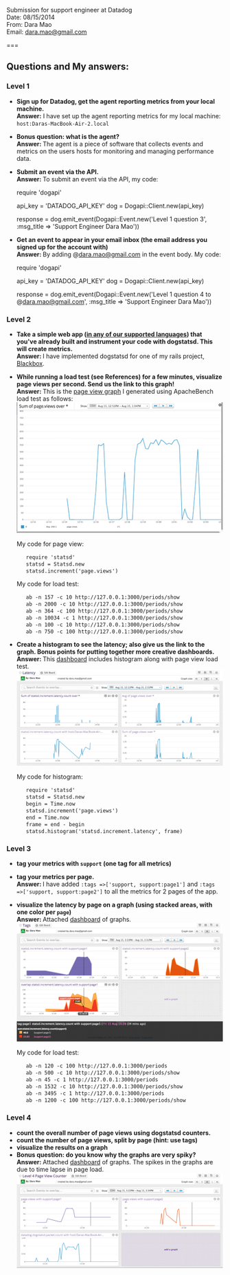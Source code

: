 Submission for support engineer at Datadog <br> 
Date: 08/15/2014 <br> 
From: Dara Mao <br>
Email: dara.mao@gmail.com 

===

## Questions and My answers:

### Level 1

* <strong>Sign up for Datadog, get the agent reporting metrics from your local machine.<br>Answer:</strong> I have set up the agent reporting metrics for my local machine: `host:Daras-MacBook-Air-2.local`

* <strong>Bonus question: what is the agent? <br> Answer: </strong> The agent is a piece of software that collects events and metrics on the users hosts for monitoring and managing performance data.

* <strong>Submit an event via the API.<br> Answer: </strong> 
 To submit an event via the API, my code:

	 require 'dogapi'
	 
	 api_key = 'DATADOG_API_KEY' 
	 dog = Dogapi::Client.new(api_key)
	 
	 response = dog.emit_event(Dogapi::Event.new('Level 1 question 3', :msg_title => 'Support Engineer Dara Mao')) 

* <strong>Get an event to appear in your email inbox (the email address you signed up for the account with)<br> Answer: </strong> By adding @dara.mao@gmail.com in the event body. 
 My code:

	 require 'dogapi'
	 
	 api_key = 'DATADOG_API_KEY' 
	 dog = Dogapi::Client.new(api_key)
	 
	 response = dog.emit_event(Dogapi::Event.new('Level 1 question 4 to @dara.mao@gmail.com', :msg_title => 'Support Engineer Dara Mao'))

### Level 2

* <strong>Take a simple web app ([in any of our supported languages](http://docs.datadoghq.com/libraries/)) that you've already built and instrument your code with dogstatsd. This will create **metrics**.<br> Answer: </strong> I have implemented dogstatsd for one of my rails project, [Blackbox](https://github.com/daramao/blackbox2014).

* <strong>While running a load test (see References) for a few minutes, visualize page views per second. Send us the link to this graph!<br> Answer: </strong> This is the [page view graph](https://app.datadoghq.com/dash/dash/26531?from_ts=1408118740578&to_ts=1408122340578&tile_size=m&fullscreen=50557073) I generated using ApacheBench load test as follows:  
![pageview](level2PageView.png)

	My code for page view:	
			
		 require 'statsd'
		 statsd = Statsd.new
		 statsd.increment('page.views')

	My code for load test:	
	 
		 ab -n 157 -c 10 http://127.0.0.1:3000/periods/show
		 ab -n 2000 -c 10 http://127.0.0.1:3000/periods/show
		 ab -n 364 -c 100 http://127.0.0.1:3000/periods/show
		 ab -n 10034 -c 1 http://127.0.0.1:3000/periods/show
		 ab -n 100 -c 10 http://127.0.0.1:3000/periods/show
		 ab -n 750 -c 100 http://127.0.0.1:3000/periods/show
	
* <strong>Create a histogram to see the latency; also give us the link to the graph. Bonus points for putting together more creative dashboards.<br> Answer: </strong> This [dashboard](https://app.datadoghq.com/dash/dash/26531?from_ts=1408119105197&to_ts=1408127463053&tile_size=m) includes histogram along with page view load test. 
![latency](latency.png)

 	My code for histogram:	
			
		 require 'statsd'
		 statsd = Statsd.new
		 begin = Time.now
		 statsd.increment('page.views')
		 end = Time.now
		 frame = end - begin
		 statsd.histogram('statsd.increment.latency', frame)



### Level 3

* <strong>tag your metrics with `support` (one tag for all metrics)
* tag your metrics per page.<br> Answer: </strong> I have added `:tags =>['support, support:page1']` and `:tags =>['support, support:page2']` to all the metrics for 2 pages of the app. 
* <strong>visualize the latency by page on a graph (using stacked areas, with one color per `page`)<br> Answer: </strong> Attached [dashboard](https://app.datadoghq.com/dash/dash/26557?from_ts=1408130627940&to_ts=1408131066693&tile_size=m) of graphs.
![tags](level3tags.png)

	My code for load test:	

		 ab -n 120 -c 100 http://127.0.0.1:3000/periods
		 ab -n 500 -c 10 http://127.0.0.1:3000/periods/show
		 ab -n 45 -c 1 http://127.0.0.1:3000/periods
		 ab -n 1532 -c 10 http://127.0.0.1:3000/periods/show
		 ab -n 3495 -c 1 http://127.0.0.1:3000/periods
		 ab -n 1200 -c 100 http://127.0.0.1:3000/periods/show

### Level 4

* <strong>count the overall number of page views using dogstatsd counters.
* count the number of page views, split by page (hint: use tags)
* visualize the results on a graph
* Bonus question: do you know why the graphs are very spiky?<br> Answer: </strong> Attached [dashboard](https://app.datadoghq.com/dash/dash/26561?from_ts=1408130545001&to_ts=1408131288068&tile_size=m) of graphs. The spikes in the graphs are due to time lapse in page load. 
![counter](level4.png)




